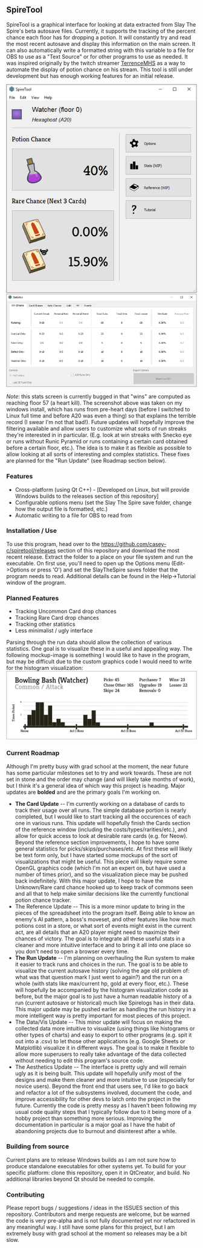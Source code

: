## SpireTool

SpireTool is a graphical interface for looking at data extracted from Slay The Spire's beta autosave files. Currently, it supports the tracking of the percent chance each floor has for dropping a potion. It will constantly try and read the most recent autosave and display this information on the main screen. It can also automatically write a formatted string with this variable to a file for OBS to use as a "Text Source" or for other programs to use as needed. It was inspired originally by the twitch streamer [TerrenceMHS](https://twitch.tv/terrencemhs) as a way to automate the display of potion chance on his stream. This tool is still under development but has enough working features for an initial release.

![Screenshot](https://raw.githubusercontent.com/casey-c/spiretool/master/spiretool_screenshot_v3.png "Main Window")
![Screenshot](https://raw.githubusercontent.com/casey-c/spiretool/master/spiretool_screenshot_stats.png "Statistics Window")

*Note*: this stats screen is currently bugged in that "wins" are computed as reaching floor 57 (a heart kill). The screenshot above was taken on my windows install, which has runs from pre-heart days (before I switched to Linux full time and before A20 was even a thing) so that explains the terrible record (I swear I'm not that bad!). Future updates will hopefully improve the filtering available and allow users to customize what sorts of run streaks they're interested in in particular. (E.g. look at win streaks with Snecko eye or runs without Runic Pyramid or runs containing a certain card obtained before a certain floor, etc.). The idea is to make it as flexible as possible to allow looking at all sorts of interesting and complex statistics. These fixes are planned for the "Run Update" (see Roadmap section below).

### Features
* Cross-platform (using Qt C++) - [Developed on Linux, but will provide Windows builds to the releases section of this repository]
* Configurable options menu (set the Slay The Spire save folder, change how the output file is formatted, etc.)
* Automatic writing to a file for OBS to read from

### Installation / Use
To use this program, head over to the https://github.com/casey-c/spiretool/releases section of this repository and download the most recent release. Extract the folder to a place on your file system and run the executable. On first use, you'll need to open up the Options menu (Edit->Options or press 
'O') and set the SlayTheSpire saves folder that the program needs to read. Additional details can be found in the Help->Tutorial window of the program.

### Planned Features
* Tracking Uncommon Card drop chances
* Tracking Rare Card drop chances
* Tracking other statistics
* Less minimalist / ugly interface

Parsing through the run data should allow the collection of various statistics. One goal is to visualize these in a useful and appealing way. The following mockup-image is something I would like to have in the program, but may be difficult due to the custom graphics code I would need to write for the histogram visualization:
![Screenshot](https://raw.githubusercontent.com/casey-c/spiretool/master/card_detail.png "Card Statistics")

### Current Roadmap
Although I'm pretty busy with grad school at the moment, the near future has some particular milestones set to try and work towards. These are not set in stone and the order may change (and will likely take months of work), but I think it's a general idea of which way this project is heading. Major updates are **bolded** and are the primary goals I'm working on.

* **The Card Update** -- I'm currently working on a database of cards to track their usage over all runs. The simple database portion is nearly completed, but I would like to start tracking all the occurences of each one in various runs. This update will hopefully finish the Cards section of the reference window (including the costs/types/rarities/etc.), and allow for quick access to look at desirable rare cards (e.g. for Neow). Beyond the reference section improvements, I hope to have some general statistics for picks/skips/purchases/etc. At first these will likely be text form only, but I have started some mockups of the sort of visualizations that might be useful. This piece will likely require some OpenGL graphics code (which I'm not an expert on, but have used a number of times prior), and so the visualization piece may be pushed back indefinitely. With this major update, I hope to have the Unknown/Rare card chance hooked up to keep track of commons seen and all that to help make similar decisions like the currently functional potion chance tracker.
* The Reference Update -- This is a more minor update to bring in the pieces of the spreadsheet into the program itself. Being able to know an enemy's AI pattern, a boss's moveset, and other features like how much potions cost in a store, or what sort of events might exist in the current act, are all details that an A20 player might need to maximize their chances of victory. The goal is to integrate all these useful stats in a cleaner and more intuitive interface and to bring it all into one place so you don't need to open a browser every time.
* **The Run Update** -- I'm planning on overhauling the Run system to make it easier to track runs and choices in the run. The goal is to be able to visualize the current autosave history (solving the age old problem of: what was that question mark I just went to again?) and the run on a whole (with stats like max/current hp, gold at every floor, etc.). These will hopefully be accompanied by the histogram visualization code as before, but the major goal is to just have a human readable history of a run (current autosave or historical) much like Spirelogs has in their data. This major update may be pushed earlier as handling the run history in a more intelligent way is pretty important for most pieces of this project.
* The Data/Vis Update -- This minor update will focus on making the collected data more intuitive to visualize (using things like histograms or other types of charts) and easy to export to other programs (e.g. spit it out into a .csv) to let those other applications (e.g. Google Sheets or Matplotlib) visualize it in different ways. The goal is to make it flexible to allow more superusers to really take advantage of the data collected without needing to edit this program's source code.
* The Aesthetics Update -- The interface is pretty ugly and will remain ugly as it is being built. This update will hopefully unify most of the designs and make them cleaner and more intuitive to use (especially for novice users). Beyond the front end that users see, I'd like to go back and refactor a lot of the subsystems involved, document the code, and improve accessibility for other devs to latch onto the project in the future. Currently the code is pretty messy as I haven't been following my usual code quality steps that I typically follow due to it being more of a hobby project than something more serious. Improving the documentation in particular is a major goal as I have the habit of abandoning projects due to burnout and disinterest after a while.


### Building from source
Current plans are to release Windows builds as I am not sure how to produce standalone executables for other systems yet. To build for your specific platform: clone this repository, open it in QtCreator, and build. No additional libraries beyond Qt should be needed to compile.

### Contributing
Please report bugs / suggestions / ideas in the ISSUES section of this repository. Contributors and merge requests are welcome, but be warned the code is very pre-alpha and is not fully documented yet nor refactored in any meaningful way. I still have some plans for this project, but I am extremely busy with grad school at the moment so releases may be a bit slow.
